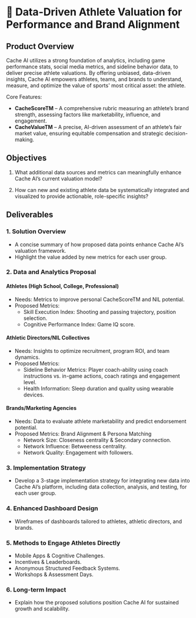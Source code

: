 # 🏅 Data-Driven Athlete Valuation for Performance and Brand Alignment

## Product Overview
Cache AI utilizes a strong foundation of analytics, including game performance stats, social media metrics, and sideline behavior data, to deliver precise athlete valuations. By offering unbiased, data-driven insights, Cache AI empowers athletes, teams, and brands to understand, measure, and optimize the value of sports' most critical asset: the athlete.

Core Features:
- **CacheScoreTM** – A comprehensive rubric measuring an athlete’s brand strength, assessing factors like marketability, influence, and engagement.
- **CacheValueTM** – A precise, AI-driven assessment of an athlete’s fair market value, ensuring equitable compensation and strategic decision-making.

## Objectives 
1. What additional data sources and metrics can meaningfully enhance Cache AI’s current valuation model?

2. How can new and existing athlete data be systematically integrated and visualized to provide actionable, role-specific insights?

## Deliverables

### 1. Solution Overview
- A concise summary of how proposed data points enhance Cache AI’s valuation framework.
- Highlight the value added by new metrics for each user group.

### 2. Data and Analytics Proposal

#### Athletes (High School, College, Professional)
- Needs: Metrics to improve personal CacheScoreTM and NIL potential.
- Proposed Metrics:
  - Skill Execution Index: Shooting and passing trajectory, position selection.
  - Cognitive Performance Index: Game IQ score.

#### Athletic Directors/NIL Collectives
- Needs: Insights to optimize recruitment, program ROI, and team dynamics.
- Proposed Metrics:
  - Sideline Behavior Metrics: Player coach-ability using coach instructions vs. in-game actions, coach ratings and engagement level.
  - Health Information: Sleep duration and quality using wearable devices.

#### Brands/Marketing Agencies
- Needs: Data to evaluate athlete marketability and predict endorsement potential.
- Proposed Metrics: Brand Alignment & Persona Matching
  - Network Size: Closeness centrality & Secondary connection.
  - Network Influence: Betweeness centrality.
  - Network Quality: Engagement with followers.

### 3. Implementation Strategy
- Develop a 3-stage implementation strategy for integrating new data into Cache AI’s platform, including data collection, analysis, and testing, for each user group.

### 4. Enhanced Dashboard Design
- Wireframes of dashboards tailored to athletes, athletic directors, and brands.

### 5. Methods to Engage Athletes Directly
- Mobile Apps & Cognitive Challenges.
- Incentives & Leaderboards.
- Anonymous Structured Feedback Systems.
- Workshops & Assessment Days.

### 6. Long-term Impact
- Explain how the proposed solutions position Cache AI for sustained growth and scalability.
